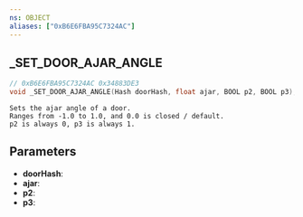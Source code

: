 ```yaml
---
ns: OBJECT
aliases: ["0xB6E6FBA95C7324AC"]
---
```

## _SET_DOOR_AJAR_ANGLE

```c
// 0xB6E6FBA95C7324AC 0x34883DE3
void _SET_DOOR_AJAR_ANGLE(Hash doorHash, float ajar, BOOL p2, BOOL p3);
```

```
Sets the ajar angle of a door.  
Ranges from -1.0 to 1.0, and 0.0 is closed / default.  
p2 is always 0, p3 is always 1.  
```

## Parameters
* **doorHash**: 
* **ajar**: 
* **p2**: 
* **p3**: 


